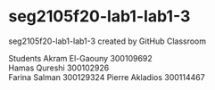 # seg2105f20-lab1-lab1-3
seg2105f20-lab1-lab1-3 created by GitHub Classroom

Students
Akram El-Gaouny 300109692 <br>
Hamas Qureshi 300102926 <br>
Farina Salman 300129324
Pierre Akladios 300114467

